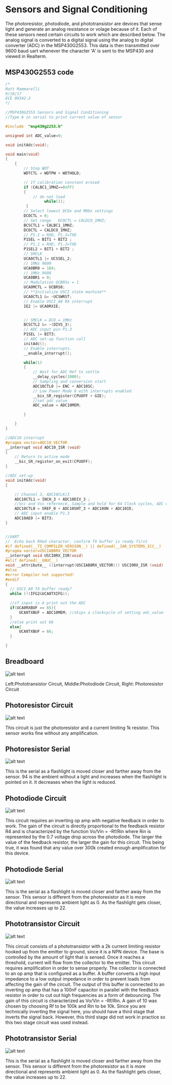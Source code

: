 # Sensors and Signal Conditioning
The photoresistor, photodiode, and phototransistor are devices that sense light and generate an analog resistance or volage because of it.
Each of these sensors need certain circuits to work which are described below.
The analog signal is converted to a digital signal using the analog to digital converter (ADC) in the MSP430G2553.
This data is then transmitted over 9600 baud uart whenever the character 'A' is sent to the MSP430 and viewed in Realterm. 

## MSP430G2553 code
```c
/*
Matt Mammarelli
9/18/17
ECE 09342-2
*/

//MSP430G2553 Sensors and Signal Conditioning
//Type A in serial to print current value of sensor

#include  "msp430g2253.h"

unsigned int ADC_value=0;

void initAdc(void);

void main(void)
{
    {
        // Stop WDT
        WDTCTL = WDTPW + WDTHOLD;

        // If calibration constant erased
        if (CALBC1_1MHZ==0xFF)
        {
            // do not load
                 while(1);
         }
        // Select lowest DCOx and MODx settings
        DCOCTL = 0;
        // Set range   DCOCTL = CALDCO_1MHZ;
        BCSCTL1 = CALBC1_1MHZ;
        DCOCTL = CALDCO_1MHZ;
        // P1.1 = RXD, P1.2=TXD
        P1SEL = BIT1 + BIT2 ;
        // P1.1 = RXD, P1.2=TXD
        P1SEL2 = BIT1 + BIT2 ;
        // SMCLK
        UCA0CTL1 |= UCSSEL_2;
        // 1MHz 9600
        UCA0BR0 = 104;
        // 1MHz 9600
        UCA0BR1 = 0;
        // Modulation UCBRSx = 1
        UCA0MCTL = UCBRS0;
        // **Initialize USCI state machine**
        UCA0CTL1 &= ~UCSWRST;
        // Enable USCI_A0 RX interrupt
        IE2 |= UCA0RXIE;


        // SMCLK = DCO = 1MHz
        BCSCTL2 &= ~(DIVS_3);
        // ADC input pin P1.3
        P1SEL |= BIT3;
        // ADC set-up function call
        initAdc();
        // Enable interrupts.
        __enable_interrupt();

        while(1)
        {
            // Wait for ADC Ref to settle
            __delay_cycles(1000);
            // Sampling and conversion start
            ADC10CTL0 |= ENC + ADC10SC;
            // Low Power Mode 0 with interrupts enabled
            __bis_SR_register(CPUOFF + GIE);
            //set adc value
            ADC_value = ADC10MEM;

        }

    }
}

//ADC10 interrupt
#pragma vector=ADC10_VECTOR
__interrupt void ADC10_ISR (void)
{
    // Return to active mode
    __bic_SR_register_on_exit(CPUOFF);
}

//ADC set-up
void initAdc(void)
{

    // Channel 3, ADC10CLK/3
    ADC10CTL1 = INCH_3 + ADC10DIV_3 ;
    //Vcc and Vss reference, Sample and hold for 64 Clock cycles, ADC on, ADC interrupt enable
    ADC10CTL0 = SREF_0 + ADC10SHT_3 + ADC10ON + ADC10IE;
    // ADC input enable P1.3
    ADC10AE0 |= BIT3;
}


//UART
//  Echo back RXed character, confirm TX buffer is ready first
#if defined(__TI_COMPILER_VERSION__) || defined(__IAR_SYSTEMS_ICC__)
#pragma vector=USCIAB0RX_VECTOR
__interrupt void USCI0RX_ISR(void)
#elif defined(__GNUC__)
void __attribute__ ((interrupt(USCIAB0RX_VECTOR))) USCI0RX_ISR (void)
#else
#error Compiler not supported!
#endif
{
  // USCI_A0 TX buffer ready?
  while (!(IFG2&UCA0TXIFG));

  //if input is A print out the ADC
  if(UCA0RXBUF == 65){
      UCA0TXBUF = ADC10MEM; //skips a clockcycle of setting adc_value
  }
  //else print out 66 
  else{
      UCA0TXBUF = 66;
  }

}
```

## Breadboard
![alt text](images/breadboard.JPG "breadboard")

Left:Phototransistor Circuit, Middle:Photodiode Circuit, Right: Photoresistor Circuit

## Photoresistor Circuit
![alt text](images/photoresistor.png "Photoresistor")

This circuit is just the photoresistor and a current limiting 1k resistor.
This sensor works fine without any amplification.

## Photoresistor Serial
![alt text](images/photoresistorSerial.png "PhotoresistorSerial")

This is the serial as a flashlight is moved closer and farther away from the sensor.
94 is the ambient without a light and increases when the flashlight is pointed on it.
It decreases when the light is reduced.

## Photodiode Circuit
![alt text](images/photodiode.png "Photodiode")

This circuit requires an inverting op amp with negative feedback in order to work.
The gain of the circuit is directly proportional to the feedback resistor R4 and is characterized by the 
function Vo/Vin = -Rf/Rin where Rin is represented by the 0.7 voltage drop across the photodiode.
The larger the value of the feedback resistor, the larger the gain for this circuit. This being true,
it was found that any value over 300k created enough amplification for this device.

## Photodiode Serial
![alt text](images/photodiodeSerial.png "PhotodiodeSerial")

This is the serial as a flashlight is moved closer and farther away from the sensor. 
This sensor is different from the photoresistor as it is more directional and represents ambient light as 0.
As the flashlight gets closer, the value increases up to 22.

## Phototransistor Circuit
![alt text](images/phototransistor.png "Phototransistor")

This circuit consists of a phototransistor with a 2k current limiting resistor hooked up from the emitter to ground,
since it is a NPN device. The base is controlled by the amount of light that is sensed. Once it 
reaches a threshold, current will flow from the collector to the emitter. This circuit requires 
amplification in order to sense properly. The collector is connected to an op amp 
that is configured as a buffer. A buffer converts a high input impedance to a low output
impedance in order to prevent loads from affecting the gain of the circuit.
The output of this buffer is connected to an inverting op amp that has a 100nF capacitor
in parallel with the feedback resistor in order to cut out high frequencies as a form of debouncing.
The gain of this circuit is characterized as Vo/Vin = -Rf/Rin. A gain of 10 was chosen by choosing
Rf to be 100k and Rin to be 10k. Since you are technically inverting the signal here, you should have a third
stage that inverts the signal back. However, this third stage did not work in practice so this two stage circuit was used instead. 

## Phototransistor Serial
![alt text](images/phototransistorSerial.png "PhototransistorSerial")

This is the serial as a flashlight is moved closer and farther away from the sensor. 
This sensor is different from the photoresistor as it is more directional and represents ambient light as 0.
As the flashlight gets closer, the value increases up to 22.